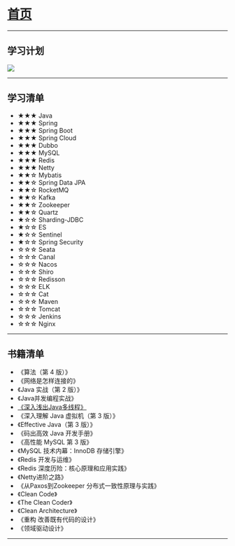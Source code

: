 # [首页](index)

***

## 学习计划

![](/blog/pic/学习计划.png)

***

## 学习清单

- ★★★ Java
- ★★★ Spring
- ★★★ Spring Boot
- ★★★ Spring Cloud
- ★★★ Dubbo
- ★★★ MySQL
- ★★★ Redis
- ★★★ Netty
- ★★☆ Mybatis
- ★★☆ Spring Data JPA
- ★★☆ RocketMQ
- ★★☆ Kafka
- ★★☆ Zookeeper
- ★★☆ Quartz
- ★☆☆ Sharding-JDBC
- ★☆☆ ES
- ★☆☆ Sentinel
- ★☆☆ Spring Security
- ☆☆☆ Seata
- ☆☆☆ Canal
- ☆☆☆ Nacos
- ☆☆☆ Shiro
- ☆☆☆ Redisson
- ☆☆☆ ELK
- ☆☆☆ Cat
- ☆☆☆ Maven
- ☆☆☆ Tomcat
- ☆☆☆ Jenkins
- ☆☆☆ Nginx

***

## 书籍清单

- 《算法（第 4 版）》
- 《网络是怎样连接的》
- 《Java 实战（第 2 版）》
- 《Java并发编程实战》
- [《深入浅出Java多线程》](http://concurrent.redspider.group/)
- 《深入理解 Java 虚拟机（第 3 版）》
- 《Effective Java（第 3 版）》
- 《码出高效 Java 开发手册》
- 《高性能 MySQL 第 3 版》
- 《MySQL 技术内幕：InnoDB 存储引擎》
- 《Redis 开发与运维》
- 《Redis 深度历险：核心原理和应用实践》
- 《Netty进阶之路》
- 《从Paxos到Zookeeper 分布式一致性原理与实践》
- 《Clean Code》
- 《The Clean Coder》
- 《Clean Architecture》
- 《重构 改善既有代码的设计》
- 《领域驱动设计》

***